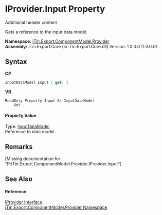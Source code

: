 # IProvider.Input Property 
Additional header content 

Gets a reference to the input data model.

**Namespace:**&nbsp;<a href="N_iTin_Export_ComponentModel_Provider">iTin.Export.ComponentModel.Provider</a><br />**Assembly:**&nbsp;iTin.Export.Core (in iTin.Export.Core.dll) Version: 1.0.0.0 (1.0.0.0)

## Syntax

**C#**<br />
``` C#
InputDataModel Input { get; }
```

**VB**<br />
``` VB
ReadOnly Property Input As InputDataModel
	Get
```


#### Property Value
Type: <a href="T_iTin_Export_ComponentModel_Input_InputDataModel">InputDataModel</a><br />Reference to data model.

## Remarks
\[Missing <remarks> documentation for "P:iTin.Export.ComponentModel.Provider.IProvider.Input"\]

## See Also


#### Reference
<a href="T_iTin_Export_ComponentModel_Provider_IProvider">IProvider Interface</a><br /><a href="N_iTin_Export_ComponentModel_Provider">iTin.Export.ComponentModel.Provider Namespace</a><br />